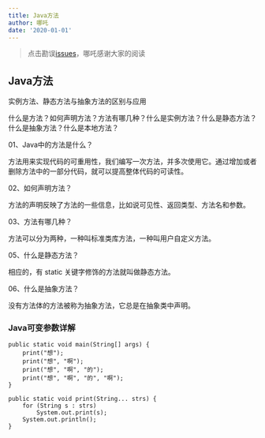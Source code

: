 ```yaml
---
title: Java方法
author: 哪吒
date: '2020-01-01'
---
```


> 点击勘误[issues](https://github.com/webVueBlog/JavaPlusDoc/issues)，哪吒感谢大家的阅读

## Java方法

实例方法、静态方法与抽象方法的区别与应用

什么是方法？如何声明方法？方法有哪几种？什么是实例方法？什么是静态方法？什么是抽象方法？什么是本地方法？

01、Java中的方法是什么？

方法用来实现代码的可重用性，我们编写一次方法，并多次使用它。通过增加或者删除方法中的一部分代码，就可以提高整体代码的可读性。

02、如何声明方法？

方法的声明反映了方法的一些信息，比如说可见性、返回类型、方法名和参数。

03、方法有哪几种？

方法可以分为两种，一种叫标准类库方法，一种叫用户自定义方法。

05、什么是静态方法？

相应的，有 static 关键字修饰的方法就叫做静态方法。

06、什么是抽象方法？

没有方法体的方法被称为抽象方法，它总是在抽象类中声明。

### Java可变参数详解

	public static void main(String[] args) {
		print("想");
		print("想", "啊");
		print("想", "啊", "的");
		print("想", "啊", "的", "啊");
	}

	public static void print(String... strs) {
		for (String s : strs)
			System.out.print(s);
		System.out.println();
	}









